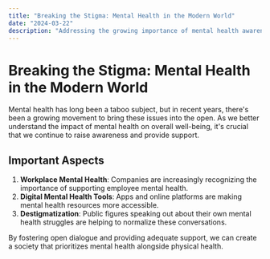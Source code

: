 ```yaml
---
title: "Breaking the Stigma: Mental Health in the Modern World"
date: "2024-03-22"
description: "Addressing the growing importance of mental health awareness and support"
---
```


# Breaking the Stigma: Mental Health in the Modern World

Mental health has long been a taboo subject, but in recent years, there's been a growing movement to bring these issues into the open. As we better understand the impact of mental health on overall well-being, it's crucial that we continue to raise awareness and provide support.

## Important Aspects

1. **Workplace Mental Health**: Companies are increasingly recognizing the importance of supporting employee mental health.
2. **Digital Mental Health Tools**: Apps and online platforms are making mental health resources more accessible.
3. **Destigmatization**: Public figures speaking out about their own mental health struggles are helping to normalize these conversations.

By fostering open dialogue and providing adequate support, we can create a society that prioritizes mental health alongside physical health.